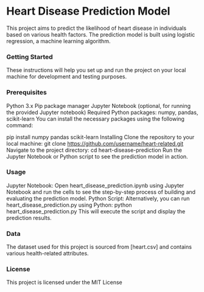 # Heart Disease Prediction Model

This project aims to predict the likelihood of heart disease in individuals based on various health factors. The prediction model is built using logistic regression, a machine learning algorithm.

### Getting Started

These instructions will help you set up and run the project on your local machine for development and testing purposes.

### Prerequisites
Python 3.x
Pip package manager
Jupyter Notebook (optional, for running the provided Jupyter notebook)
Required Python packages: numpy, pandas, scikit-learn
You can install the necessary packages using the following command:

  pip install numpy pandas scikit-learn
Installing
Clone the repository to your local machine:
  git clone https://github.com/username/heart-related.git
Navigate to the project directory:
  cd heart-disease-prediction
Run the Jupyter Notebook or Python script to see the prediction model in action.
### Usage

Jupyter Notebook: Open heart_disease_prediction.ipynb using Jupyter Notebook and run the cells to see the step-by-step process of building and evaluating the prediction model.
Python Script: Alternatively, you can run heart_disease_prediction.py using Python:
  python heart_disease_prediction.py
This will execute the script and display the prediction results.

### Data

The dataset used for this project is sourced from [heart.csv] and contains various health-related attributes.

### License

This project is licensed under the MIT License
